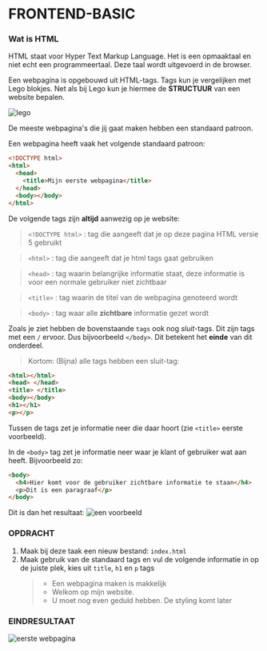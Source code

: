 # FRONTEND-BASIC

### Wat is HTML

HTML staat voor Hyper Text Markup Language. Het is een opmaaktaal en niet echt een programmeertaal. Deze taal wordt uitgevoerd in de browser.

Een webpagina is opgebouwd uit HTML-tags. Tags kun je vergelijken met Lego blokjes. Net als bij Lego kun je hiermee de **STRUCTUUR** van een website bepalen.

![lego](/FRONTEND-BASIC/03%20-%20Basis%20HTML/taak01/images/lego.jpg)

De meeste webpagina's die jij gaat maken hebben een standaard patroon.

Een webpagina heeft vaak het volgende standaard patroon:

```html
<!DOCTYPE html>
<html>
  <head>
    <title>Mijn eerste webpagina</title>
  </head>
  <body></body>
</html>
```

De volgende tags zijn **altijd** aanwezig op je website:

> `<!DOCTYPE html>` : tag die aangeeft dat je op deze pagina HTML versie 5 gebruikt

> `<html>` : tag die aangeeft dat je html tags gaat gebruiken

> `<head>` : tag waarin belangrijke informatie staat, deze informatie is voor een normale gebruiker niet zichtbaar

> `<title>` : tag waarin de titel van de webpagina genoteerd wordt

> `<body>` : tag waar alle **zichtbare** informatie gezet wordt

Zoals je ziet hebben de bovenstaande `tags` ook nog _sluit_-tags. Dit zijn tags met een `/` ervoor. Dus bijvoorbeeld `</body>`. Dit betekent het **einde** van dit onderdeel.

> Kortom: (Bijna) alle tags hebben een sluit-tag:

```html
<html></html>
<head> </head>
<title> </title>
<body></body>
<h1></h1>
<p></p>
```

Tussen de tags zet je informatie neer die daar hoort (zie `<title>` eerste voorbeeld).

In de `<body>` tag zet je informatie neer waar je klant of gebruiker wat aan heeft. Bijvoorbeeld zo:

```html
<body>
  <h4>Hier komt voor de gebruiker zichtbare informatie te staan</h4>
  <p>Dit is een paragraaf</p>
</body>
```

Dit is dan het resultaat:
![een voorbeeld](/FRONTEND-BASIC/03%20-%20Basis%20HTML/taak01/images/index.png)

### OPDRACHT

1. Maak bij deze taak een nieuw bestand: `index.html`
2. Maak gebruik van de standaard tags en vul de volgende informatie in op de juiste plek, kies uit `title`, `h1` en `p` tags
   > - Een webpagina maken is makkelijk
   > - Welkom op mijn website.
   > - U moet nog even geduld hebben. De styling komt later

### EINDRESULTAAT

![eerste webpagina](/FRONTEND-BASIC/03%20-%20Basis%20HTML/taak01/images/resultaat.png)
